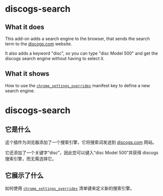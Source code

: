 # discogs-search

## What it does

This add-on adds a search engine to the browser, that sends the search term to the [discogs.com](https://discogs.com) website.

It also adds a keyword "disc", so you can type "disc Model 500" and get the discogs search engine without having to select it.

## What it shows

How to use the [`chrome_settings_overrides`](https://developer.mozilla.org/en-US/Add-ons/WebExtensions/manifest.json/chrome_settings_overrides) manifest key to define a new search engine.

# discogs-search

## 它是什么

这个插件为浏览器添加了一个搜索引擎，它将搜索词发送到 [discogs.com](https://discogs.com) 网站。

它还添加了一个关键字“disc”，因此您可以键入“disc Model 500”并获得 discogs 搜索引擎，而无需选择它。

## 它展示了什么

如何使用 [`chrome_settings_overrides`](https://developer.mozilla.org/en-US/Add-ons/WebExtensions/manifest.json/chrome_settings_overrides) 清单键来定义新的搜索引擎。
